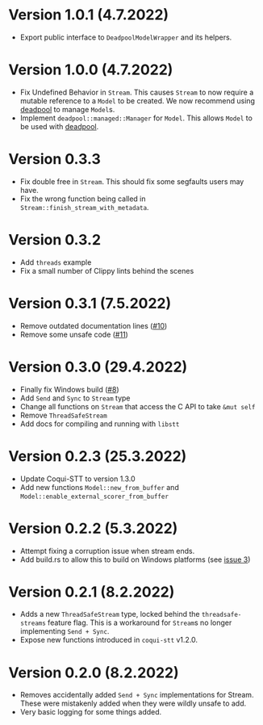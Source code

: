# Version 1.0.1 (4.7.2022)
* Export public interface to `DeadpoolModelWrapper` and its helpers.

# Version 1.0.0 (4.7.2022)
* Fix Undefined Behavior in `Stream`.
  This causes `Stream` to now require a mutable reference to a `Model` to be created.
  We now recommend using [deadpool](https://crates.io/crates/deadpool) to manage `Model`s.
* Implement `deadpool::managed::Manager` for `Model`.
  This allows `Model` to be used with [deadpool](https://crates.io/crates/deadpool).

# Version 0.3.3
* Fix double free in `Stream`. This should fix some segfaults users may have.
* Fix the wrong function being called in `Stream::finish_stream_with_metadata`.

# Version 0.3.2
* Add `threads` example
* Fix a small number of Clippy lints behind the scenes

# Version 0.3.1 (7.5.2022)
* Remove outdated documentation lines ([#10](https://github.com/tazz4843/coqui-stt/pull/10))
* Remove some unsafe code ([#11](https://github.com/tazz4843/coqui-stt/pull/11))

# Version 0.3.0 (29.4.2022)
* Finally fix Windows build ([#8](https://github.com/tazz4843/coqui-stt/pull/8))
* Add `Send` and `Sync` to `Stream` type
* Change all functions on `Stream` that access the C API to take `&mut self`
* Remove `ThreadSafeStream`
* Add docs for compiling and running with `libstt`

# Version 0.2.3 (25.3.2022)
* Update Coqui-STT to version 1.3.0
* Add new functions `Model::new_from_buffer`
  and `Model::enable_external_scorer_from_buffer`

# Version 0.2.2 (5.3.2022)
* Attempt fixing a corruption issue when stream ends.
* Add build.rs to allow this to build on Windows platforms
 (see [issue 3](https://github.com/tazz4843/coqui-stt/issues/3))

# Version 0.2.1 (8.2.2022)
* Adds a new ``ThreadSafeStream`` type,
  locked behind the ``threadsafe-streams`` feature flag.
  This is a workaround for ``Stream``s no longer implementing ``Send + Sync``.
* Expose new functions introduced in ``coqui-stt`` v1.2.0.

# Version 0.2.0 (8.2.2022)

* Removes accidentally added `Send + Sync` implementations for Stream.
  These were mistakenly added when they were wildly unsafe to add.
* Very basic logging for some things added.
